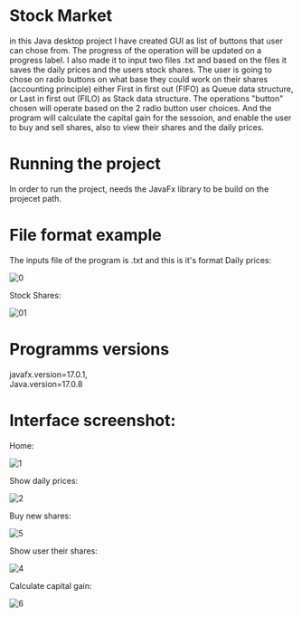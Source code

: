 # Stock Market
in this Java desktop project I have created GUI as list of buttons that user can chose from.
The progress of the operation will be updated on a progress label.
I also made it to input two files .txt and based on the files it saves the daily prices and the users stock shares.
The user is going to chose on radio buttons on what base they could work on their shares (accounting principle) either First in first out (FIFO) as Queue data structure, or Last in first out (FILO) as Stack data structure.
The operations "button" chosen will operate based on the 2 radio button user choices. 
And the program will calculate the capital gain for the sessoion, and enable the user to buy and sell shares, also to view their shares and the daily prices.

# Running the project 
In order to run the project, needs the JavaFx library to be build on the projecet path.  

# File format example
The inputs file of the program is .txt and this is it's format
Daily prices:

![0](https://user-images.githubusercontent.com/65151701/156915147-1055db66-c9f3-4bde-ba3f-4a6fe2d66a50.png)

Stock Shares:

![01](https://user-images.githubusercontent.com/65151701/156915153-a95ccdf9-9b4b-48a3-ae80-2cc486b009fd.png)

# Programms versions
javafx.version=17.0.1,  
Java.version=17.0.8

# Interface screenshot:
Home:

![1](https://user-images.githubusercontent.com/65151701/156915156-161744fc-d6fa-48ae-a0d4-4d52e895d4b3.png)

Show daily prices:

![2](https://user-images.githubusercontent.com/65151701/156915158-59b18f08-ab93-4dec-be65-9de57ebb7b37.png)

Buy new shares:

![5](https://user-images.githubusercontent.com/65151701/156915187-2226f752-06ea-4e79-91c2-15d1c402a5de.png)

Show user their shares:

![4](https://user-images.githubusercontent.com/65151701/156915171-7a43f52a-1a5c-4c92-a0d9-2436e22b6ed6.png)

Calculate capital gain:

![6](https://user-images.githubusercontent.com/65151701/156915191-f68de664-f036-468b-a01c-4d8d9ec57f7f.png)
